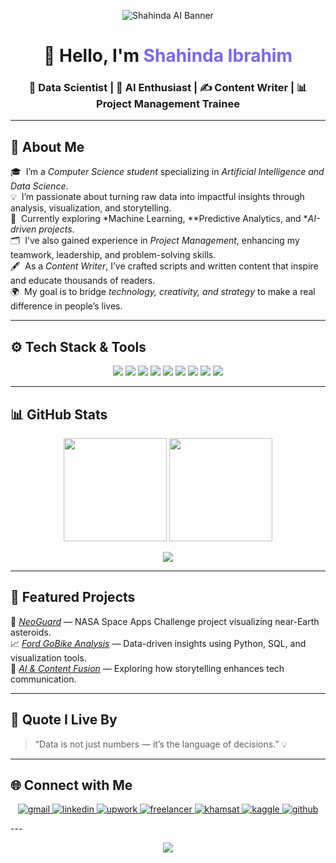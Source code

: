 <!-- ===================== HEADER IMAGE ===================== -->
<p align="center">
  <img src="https://github.com/user-attachments/assets/0c5be8a4-c055-458e-873c-b9aaef240f8a" alt="Shahinda AI Banner">
</p>

<!-- ===================== TITLE ===================== -->
<h1 align="center">👋 Hello, I'm <span style="color:#7B68EE;">Shahinda Ibrahim</span></h1>
<h3 align="center">🚀 Data Scientist | 🤖 AI Enthusiast | ✍ Content Writer | 📊 Project Management Trainee</h3>

---

## 🌌 About Me

🎓 &nbsp;I’m a *Computer Science student* specializing in *Artificial Intelligence and Data Science*.  
💡 &nbsp;I’m passionate about turning raw data into impactful insights through analysis, visualization, and storytelling.  
🧠 &nbsp;Currently exploring *Machine Learning, **Predictive Analytics, and **AI-driven projects*.  
🗂 &nbsp;I’ve also gained experience in *Project Management*, enhancing my teamwork, leadership, and problem-solving skills.  
🖋 &nbsp;As a *Content Writer*, I’ve crafted scripts and written content that inspire and educate thousands of readers.  
🌍 &nbsp;My goal is to bridge *technology, creativity, and strategy* to make a real difference in people’s lives.  

---

## ⚙ Tech Stack & Tools

<p align="center">
  <img src="https://img.shields.io/badge/Python-3776AB?style=for-the-badge&logo=python&logoColor=white"/>
  <img src="https://img.shields.io/badge/Pandas-150458?style=for-the-badge&logo=pandas&logoColor=white"/>
  <img src="https://img.shields.io/badge/Numpy-013243?style=for-the-badge&logo=numpy&logoColor=white"/>
  <img src="https://img.shields.io/badge/Matplotlib-11557c?style=for-the-badge&logo=plotly&logoColor=white"/>
  <img src="https://img.shields.io/badge/Scikit--Learn-F7931E?style=for-the-badge&logo=scikit-learn&logoColor=white"/>
  <img src="https://img.shields.io/badge/SQL-316192?style=for-the-badge&logo=postgresql&logoColor=white"/>
  <img src="https://img.shields.io/badge/Tableau-E97627?style=for-the-badge&logo=tableau&logoColor=white"/>
  <img src="https://img.shields.io/badge/PowerBI-F2C811?style=for-the-badge&logo=powerbi&logoColor=black"/>
  <img src="https://img.shields.io/badge/Project%20Management-007ACC?style=for-the-badge&logo=trello&logoColor=white"/>
</p>

---

## 📊 GitHub Stats

<p align="center">
  <img src="https://github-readme-stats.vercel.app/api?username=shahinda383&show_icons=true&theme=tokyonight" height="165"/>
  <img src="https://github-readme-stats.vercel.app/api/top-langs/?username=shahinda383&layout=compact&theme=tokyonight" height="165"/>
</p>

<p align="center">
  <img src="https://github-profile-trophy.vercel.app/?username=shahinda383&theme=algolia&row=1&no-bg=true"/>
</p>

---

## 🧩 Featured Projects

🚀 [*NeoGuard*](#) — NASA Space Apps Challenge project visualizing near-Earth asteroids.  
📈 [*Ford GoBike Analysis*](#) — Data-driven insights using Python, SQL, and visualization tools.  
💬 [*AI & Content Fusion*](#) — Exploring how storytelling enhances tech communication.  

---

## 💬 Quote I Live By
> “Data is not just numbers — it’s the language of decisions.” 💡

---


## 🌐 Connect with Me  

<p align="center">
  <a href="mailto:shahinda.ibrahim52@gmail.com" target="_blank">
    <img src="https://img.shields.io/badge/Gmail-D14836?style=for-the-badge&logo=gmail&logoColor=white" alt="gmail"/>
  </a>
  <a href="https://www.linkedin.com/in/shahinda-ibrahim" target="_blank">
    <img src="https://img.shields.io/badge/LinkedIn-0A66C2?style=for-the-badge&logo=linkedin&logoColor=white" alt="linkedin"/>
  </a>
  <a href="https://www.upwork.com/freelancers/~014094e807cc293330" target="_blank">
    <img src="https://img.shields.io/badge/Upwork-6fda44?style=for-the-badge&logo=upwork&logoColor=white" alt="upwork"/>
  </a>
  <a href="https://www.freelancer.com/u/shahindai?sb=t" target="_blank">
    <img src="https://img.shields.io/badge/Freelancer-29b2fe?style=for-the-badge&logo=freelancer&logoColor=white" alt="freelancer"/>
  </a>
  <a href="https://khamsat.com/user/shahinda00" target="_blank">
    <img src="https://img.shields.io/badge/Khamsat-fec32d?style=for-the-badge&logo=coin&logoColor=black" alt="khamsat"/>
  </a>
  <a href="https://www.kaggle.com/shahindaibrahim" target="_blank">
    <img src="https://img.shields.io/badge/Kaggle-20BEFF?style=for-the-badge&logo=kaggle&logoColor=white" alt="kaggle"/>
  </a>
  <a href="https://github.com/shahinda383" target="_blank">
    <img src="https://img.shields.io/badge/GitHub-181717?style=for-the-badge&logo=github&logoColor=white" alt="github"/>
  </a>
</p>
---

<p align="center">
  <img src="https://readme-typing-svg.herokuapp.com?font=Poppins&color=8A2BE2&size=25&center=true&vCenter=true&lines=Data+Science+meets+Creativity;AI+for+a+Smarter+Future;Turning+Ideas+into+Impact" />
</p>
